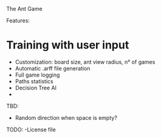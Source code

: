 The Ant Game

Features:
# Training with user input
- Customization: board size, ant view radius, n° of games
- Automatic .arff file generation
- Full game logging
- Paths statistics
- Decision Tree AI
- 

TBD:
- Random direction when space is empty?

TODO:
-License file
